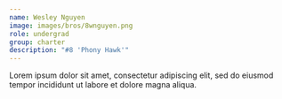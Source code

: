 ```yaml
---
name: Wesley Nguyen
image: images/bros/8wnguyen.png
role: undergrad
group: charter
description: "#8 'Phony Hawk'"
---
```


Lorem ipsum dolor sit amet, consectetur adipiscing elit, sed do eiusmod tempor incididunt ut labore et dolore magna aliqua.

